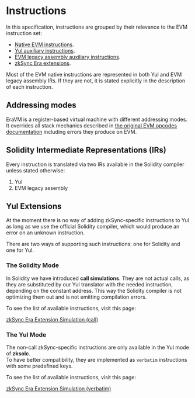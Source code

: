 # Instructions

In this specification, instructions are grouped by their relevance to the EVM instruction set:

- [Native EVM instructions](./evm/overview.md).
- [Yul auxiliary instructions](./yul.md).
- [EVM legacy assembly auxiliary instructions](./evmla.md).
- [zkSync Era extensions](./extensions/overview.md).

Most of the EVM native instructions are represented in both Yul and EVM legacy assembly IRs. If they are not,
it is stated explicitly in the description of each instruction.



## Addressing modes

EraVM is a register-based virtual machine with different addressing modes.  
It overrides all stack mechanics described in [the original EVM opcodes documentation](https://www.evm.codes/)
including errors they produce on EVM.



## Solidity Intermediate Representations (IRs)

Every instruction is translated via two IRs available in the Solidity compiler unless stated otherwise:

1. Yul
2. EVM legacy assembly



## Yul Extensions

At the moment there is no way of adding zkSync-specific instructions to Yul as long as we use the official
Solidity compiler, which would produce an error on an unknown instruction.

There are two ways of supporting such instructions: one for Solidity and one for Yul.

### The Solidity Mode

In Solidity we have introduced **call simulations**. They are not actual calls, as they are substituted
by our Yul translator with the needed instruction, depending on the constant address. This way the Solidity compiler
is not optimizing them out and is not emitting compilation errors.

To see the list of available instructions, visit this page:

[zkSync Era Extension Simulation (call)](./extensions/call.md)

### The Yul Mode

The non-call zkSync-specific instructions are only available in the Yul mode of **zksolc**.  
To have better compatibility, they are implemented as `verbatim` instructions with some predefined keys.

To see the list of available instructions, visit this page:

[zkSync Era Extension Simulation (verbatim)](./extensions/verbatim.md)
